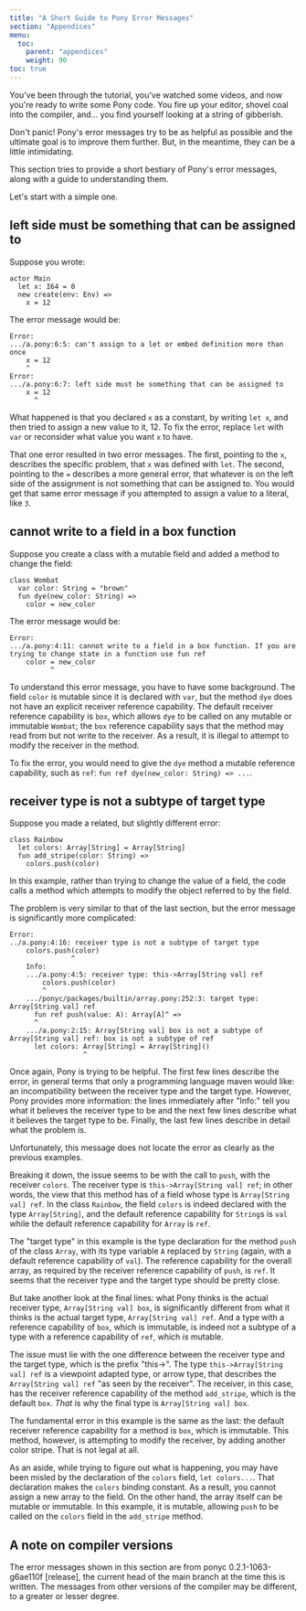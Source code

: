 ```yaml
---
title: "A Short Guide to Pony Error Messages"
section: "Appendices"
menu:
  toc:
    parent: "appendices"
    weight: 90
toc: true
---
```


You've been through the tutorial, you've watched some videos, and now you're ready to write some Pony code. You fire up your editor, shovel coal into the compiler, and... you find yourself looking at a string of gibberish.

Don't panic! Pony's error messages try to be as helpful as possible and the ultimate goal is to improve them further. But, in the meantime, they can be a little intimidating.

This section tries to provide a short bestiary of Pony's error messages, along with a guide to understanding them.

Let's start with a simple one.

## left side must be something that can be assigned to

Suppose you wrote:

```pony
actor Main
  let x: I64 = 0
  new create(env: Env) =>
    x = 12
```

The error message would be:

```error
Error:
.../a.pony:6:5: can't assign to a let or embed definition more than once
    x = 12
    ^
Error:
.../a.pony:6:7: left side must be something that can be assigned to
    x = 12
      ^
```

What happened is that you declared `x` as a constant, by writing `let x`, and then tried to assign a new value to it, 12. To fix the error, replace `let` with `var` or reconsider what value you want `x` to have.

That one error resulted in two error messages. The first, pointing to the `x`, describes the specific problem, that `x` was defined with `let`. The second, pointing to the `=` describes a more general error, that whatever is on the left side of the assignment is not something that can be assigned to. You would get that same error message if you attempted to assign a value to a literal, like `3`.

## cannot write to a field in a box function

Suppose you create a class with a mutable field and added a method to change the field:

```pony
class Wombat
  var color: String = "brown"
  fun dye(new_color: String) =>
    color = new_color
```

The error message would be:

```error
Error:
.../a.pony:4:11: cannot write to a field in a box function. If you are trying to change state in a function use fun ref
    color = new_color
          ^
```

To understand this error message, you have to have some background. The field `color` is mutable since it is declared with `var`, but the method `dye` does not have an explicit receiver reference capability. The default receiver reference capability is `box`, which allows `dye` to be called on any mutable or immutable `Wombat`; the `box` reference capability says that the method may read from but not write to the receiver. As a result, it is illegal to attempt to modify the receiver in the method.

To fix the error, you would need to give the `dye` method a mutable reference capability, such as `ref`: `fun ref dye(new_color: String) => ...`.

## receiver type is not a subtype of target type

Suppose you made a related, but slightly different error:

```pony
class Rainbow
  let colors: Array[String] = Array[String]
  fun add_stripe(color: String) =>
    colors.push(color)
```

In this example, rather than trying to change the value of a field, the code calls a method which attempts to modify the object referred to by the field.

The problem is very similar to that of the last section, but the error message is significantly more complicated:

```error
Error:
../a.pony:4:16: receiver type is not a subtype of target type
    colors.push(color)
               ^
    Info:
    .../a.pony:4:5: receiver type: this->Array[String val] ref
        colors.push(color)
        ^
    .../ponyc/packages/builtin/array.pony:252:3: target type: Array[String val] ref
      fun ref push(value: A): Array[A]^ =>
      ^
    .../a.pony:2:15: Array[String val] box is not a subtype of Array[String val] ref: box is not a subtype of ref
      let colors: Array[String] = Array[String]()
                  ^
```

Once again, Pony is trying to be helpful. The first few lines describe the error, in general terms that only a programming language maven would like: an incompatibility between the receiver type and the target type. However, Pony provides more information: the lines immediately after "Info:" tell you what it believes the receiver type to be and the next few lines describe what it believes the target type to be. Finally, the last few lines describe in detail what the problem is.

Unfortunately, this message does not locate the error as clearly as the previous examples.

Breaking it down, the issue seems to be with the call to `push`, with the receiver `colors`. The receiver type is `this->Array[String val] ref`; in other words, the view that this method has of a field whose type is `Array[String val] ref`. In the class `Rainbow`, the field `colors` is indeed declared with the type `Array[String]`, and the default reference capability for `String`s is `val` while the default reference capability for `Array` is `ref`.

The "target type" in this example is the type declaration for the method `push` of the class `Array`, with its type variable `A` replaced by `String` (again, with a default reference capability of `val`). The reference capability for the overall array, as required by the receiver reference capability of `push`, is `ref`. It seems that the receiver type and the target type should be pretty close.

But take another look at the final lines: what Pony thinks is the actual receiver type, `Array[String val] box`, is significantly different from what it thinks is the actual target type, `Array[String val] ref`. And a type with a reference capability of `box`, which is immutable, is indeed not a subtype of a type with a reference capability of `ref`, which *is* mutable.

The issue must lie with the one difference between the receiver type and the target type, which is the prefix "this->". The type `this->Array[String val] ref` is a viewpoint adapted type, or arrow type, that describes the `Array[String val] ref` "as seen by the receiver". The receiver, in this case, has the receiver reference capability of the method `add_stripe`, which is the default `box`. *That* is why the final type is `Array[String val] box`.

The fundamental error in this example is the same as the last: the default receiver reference capability for a method is `box`, which is immutable. This method, however, is attempting to modify the receiver, by adding another color stripe. That is not legal at all.

As an aside, while trying to figure out what is happening, you may have been misled by the declaration of the `colors` field, `let colors...`. That declaration makes the `colors` binding constant. As a result, you cannot assign a new array to the field. On the other hand, the array itself can be mutable or immutable. In this example, it is mutable, allowing `push` to be called on the `colors` field in the `add_stripe` method.

## A note on compiler versions

The error messages shown in this section are from ponyc 0.2.1-1063-g6ae110f [release], the current head of the main branch at the time this is written. The messages from other versions of the compiler may be different, to a greater or lesser degree.
